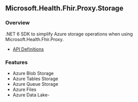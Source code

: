 ## Microsoft.Health.Fhir.Proxy.Storage

### Overview
.NET 6 SDK to simplify Azure storage operations when using Microsoft.Health.Fhir.Proxy.
- [API Definitions](http://github.com/microsoft/fhir-proxy-sdk/docs/reference/toc.html)

### Features
- Azure Blob Storage
- Azure Tables Storage
- Azure Queue Storage
- Azure Files
- Azure Data Lake- 